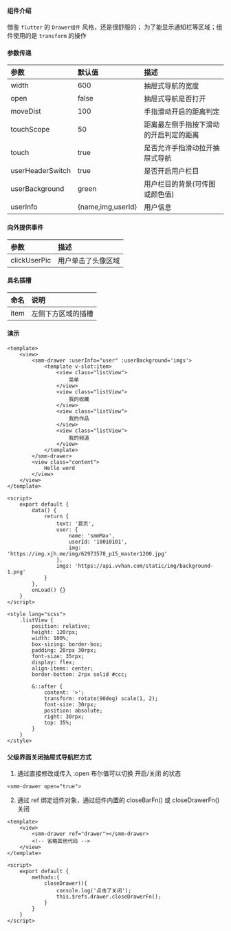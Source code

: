 #### 组件介绍
借鉴 ``flutter`` 的 ``Drawer组件`` 风格，还是很舒服的；
为了能显示通知栏等区域；组件使用的是 ``transform`` 的操作

#### 参数传递

|参数|默认值|描述|
|:-|:-|:-|
|width|600|抽屉式导航的宽度|
|open|false|抽屉式导航是否打开|
|moveDist|100|手指滑动开启的距离判定|
|touchScope|50|距离最左侧手指按下滑动的开启判定的距离|
|touch|true|是否允许手指滑动拉开抽屉式导航|
|userHeaderSwitch|true|是否开启用户栏目|
|userBackground|green|用户栏目的背景(可传图或颜色值)|
|userInfo|{name,img,userId}|用户信息|

#### 向外提供事件
|参数|描述|
|:-|:-|
|clickUserPic|用户单击了头像区域|

#### 具名插槽

|命名|说明|
|:-|:-|
|item|左侧下方区域的插槽|

#### 演示

```
<template>
	<view>
		<smm-drawer :userInfo="user" :userBackground='imgs'>
			<template v-slot:item>
				<view class="listView">
					菜单
				</view>
				<view class="listView">
					我的收藏
				</view>
				<view class="listView">
					我的作品
				</view>
				<view class="listView">
					我的频道
				</view>
			</template>
		</smm-drawer>
		<view class="content">
			Hello word
		</view>
	</view>
</template>

<script>
	export default {
		data() {
			return {
				text: '首页',
				user: {
					name: 'smmMax',
					userId: '10010101',
					img: 'https://img.xjh.me/img/62973578_p15_master1200.jpg'
				},
				imgs: 'https://api.vvhan.com/static/img/background-1.png'
			}
		},
		onLoad() {}
	}
</script>

<style lang="scss">
	.listView {
		position: relative;
		height: 120rpx;
		width: 100%;
		box-sizing: border-box;
		padding: 20rpx 30rpx;
		font-size: 35rpx;
		display: flex;
		align-items: center;
		border-bottom: 2rpx solid #ccc;

		&::after {
			content: '>';
			transform: rotate(90deg) scale(1, 2);
			font-size: 30rpx;
			position: absolute;
			right: 30rpx;
			top: 35%;
		}
	}
</style>
```
#### 父级界面关闭抽屉式导航栏方式

1. 通过直接修改或传入 :open 布尔值可以切换 开启/关闭 的状态
```
<smm-drawer open="true">
```
2. 通过 ref 绑定组件对象，通过组件内置的 closeBarFn() 或 closeDrawerFn() 关闭
```
<template>
	<view>
		<smm-drawer ref="drawer"></smm-drawer>
		<!-- 省略其他代码 -->
	</view>
</template>

<script>
	export default {
		methods:{
			closeDrawer(){
				console.log('点击了关闭');
				this.$refs.drawer.closeDrawerFn();
			}
		}
	}
</script>
```
